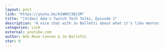 ```yaml
---
layout: post
link: "https://youtu.be/kSWHSY3BjSM"
title: "[Video] Ada's Twitch Tech Talks, Episode 2"
description: "A nice chat with Jo Balletti about what it's like mentoring at Codebar and experimenting with CSS."
categories: Link
external: youtube.com
author: Ada Rose Cannon & Jo Balletti
star: 0
---
```

